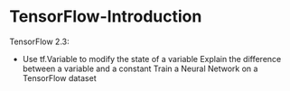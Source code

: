 # TensorFlow-Introduction
TensorFlow 2.3: 
* Use tf.Variable to modify the state of a variable Explain the difference between a variable and a constant Train a Neural Network on a TensorFlow dataset
